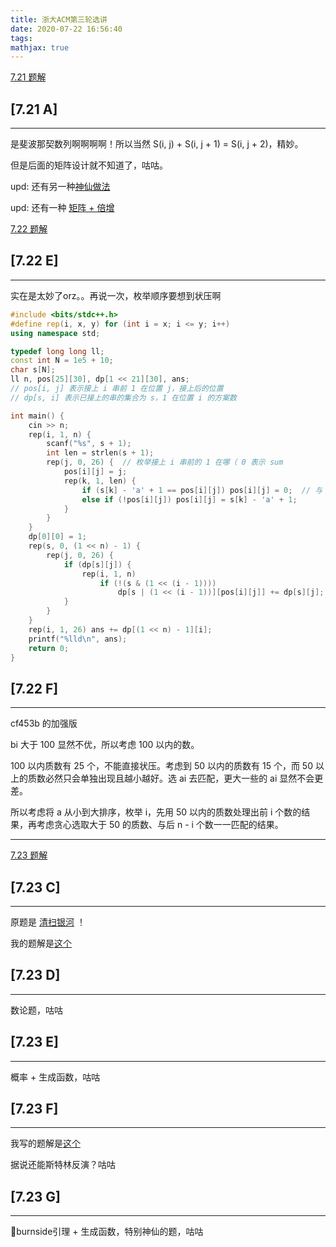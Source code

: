 ```yaml
---
title: 浙大ACM第三轮选讲
date: 2020-07-22 16:56:40
tags:
mathjax: true
---
```


[7.21 题解](https://www.kdocs.cn/l/srN6cUALrHvX?f=201)

## [7.21 A]
-----

是斐波那契数列啊啊啊啊！所以当然 S(i, j) + S(i, j + 1) = S(i, j + 2)，精妙。

但是后面的矩阵设计就不知道了，咕咕。

upd: 还有另一种[神仙做法](https://www.cnblogs.com/Flying2018/p/13356497.html)

upd: 还有一种 [矩阵 + 倍增](https://www.cnblogs.com/Wendigo/p/13357673.html)

[7.22 题解](https://www.kdocs.cn/l/shvH8qsctES4?f=201)

## [7.22 E]
-----

实在是太妙了orz。。再说一次，枚举顺序要想到状压啊

``` c++
#include <bits/stdc++.h>
#define rep(i, x, y) for (int i = x; i <= y; i++)
using namespace std;

typedef long long ll;
const int N = 1e5 + 10;
char s[N];
ll n, pos[25][30], dp[1 << 21][30], ans;
// pos[i, j] 表示接上 i 串前 1 在位置 j，接上后的位置
// dp[s, i] 表示已接上的串的集合为 s，1 在位置 i 的方案数

int main() {
    cin >> n;
    rep(i, 1, n) {
        scanf("%s", s + 1);
        int len = strlen(s + 1);
        rep(j, 0, 26) {  // 枚举接上 i 串前的 1 在哪（ 0 表示 sum
            pos[i][j] = j;
            rep(k, 1, len) {
                if (s[k] - 'a' + 1 == pos[i][j]) pos[i][j] = 0;  // 与 sum 交换了
                else if (!pos[i][j]) pos[i][j] = s[k] - 'a' + 1;
            }
        }
    }
    dp[0][0] = 1;
    rep(s, 0, (1 << n) - 1) {
        rep(j, 0, 26) {
            if (dp[s][j]) {
                rep(i, 1, n)
                    if (!(s & (1 << (i - 1))))
                        dp[s | (1 << (i - 1))][pos[i][j]] += dp[s][j];
            }
        }
    }
    rep(i, 1, 26) ans += dp[(1 << n) - 1][i];
    printf("%lld\n", ans);
    return 0;
}
```

## [7.22 F]
-----

cf453b 的加强版

bi 大于 100 显然不优，所以考虑 100 以内的数。

100 以内质数有 25 个，不能直接状压。考虑到 50 以内的质数有 15 个，而 50 以上的质数必然只会单独出现且越小越好。选 ai 去匹配，更大一些的 ai 显然不会更差。

所以考虑将 a 从小到大排序，枚举 i，先用 50 以内的质数处理出前 i 个数的结果，再考虑贪心选取大于 50 的质数、与后 n - i 个数一一匹配的结果。

-----

[7.23 题解](https://www.kdocs.cn/l/sfiEGXVVWPTR?f=201)

## [7.23 C]
-----

原题是 [清扫银河](http://uoj.ac/contest/51/problem/513) ！

我的题解是[这个](https://imilyx.github.io/2020/07/27/[UOJ513]-%E6%B8%85%E6%89%AB%E9%93%B6%E6%B2%B3/)

## [7.23 D]
-----

数论题，咕咕

## [7.23 E]
-----

概率 + 生成函数，咕咕

## [7.23 F]
-----

我写的题解是[这个](https://imilyx.github.io/2020/07/26/ZJU-ACM%207.23%20F%20%E4%BB%A5%E5%8F%8A%E7%B1%BB%E4%BC%BC%E6%A8%A1%E5%9E%8B%E6%80%BB%E7%BB%93/)

据说还能斯特林反演？咕咕

## [7.23 G]
-----

burnside引理 + 生成函数，特别神仙的题，咕咕